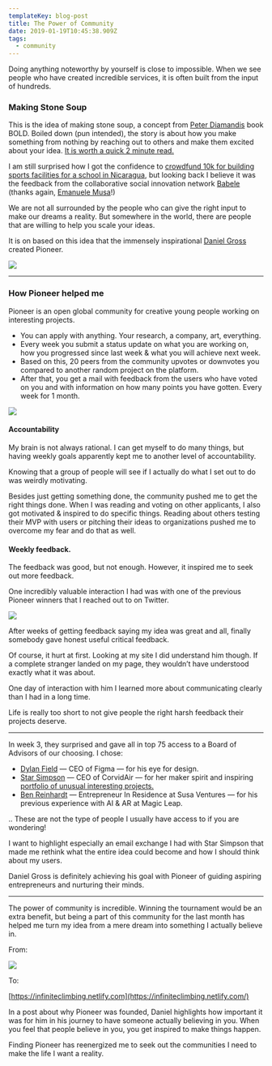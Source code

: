 ```yaml
---
templateKey: blog-post
title: The Power of Community
date: 2019-01-19T10:45:38.909Z
tags:
  - community
---
```


Doing anything noteworthy by yourself is close to impossible. When we see people
who have created incredible services, it is often built from the input of
hundreds.

### Making Stone Soup

This is the idea of making stone soup, a concept from [Peter
Diamandis](https://medium.com/@PeterDiamandis) book BOLD. Boiled down (pun
intended), the story is about how you make something from nothing by reaching
out to others and make them excited about your idea. [It is worth a quick 2
minute read.](https://www.diamandis.com/blog/stone-soup)

I am still surprised how I got the confidence to [crowdfund 10k for building
sports facilities for a school in
Nicaragua](https://www.youtube.com/watch?v=5lpXoREGyEQ), but looking back I
believe it was the feedback from the collaborative social innovation network
[Babele](https://babele.co/) (thanks again, [Emanuele
Musa](https://medium.com/@emanuele.musa)!)

We are not all surrounded by the people who can give the right input to make our
dreams a reality. But somewhere in the world, there are people that are willing
to help you scale your ideas.

It is on based on this idea that the immensely inspirational [Daniel
Gross](https://medium.com/@danielgross) created Pioneer.

![](https://cdn-images-1.medium.com/max/2000/1*Ea9ztl5Xc4ZuZsttiot4_Q.png)

---

### How Pioneer helped me

Pioneer is an open global community for creative young people working on
interesting projects.

- You can apply with anything. Your research, a company, art, everything.
- Every week you submit a status update on what you are working on, how you
  progressed since last week & what you will achieve next week.
- Based on this, 20 peers from the community upvotes or downvotes you compared to
  another random project on the platform.
- After that, you get a mail with feedback from the users who have voted on you
  and with information on how many points you have gotten. Every week for 1 month.

![](https://cdn-images-1.medium.com/max/1600/1*G6gZJOcedCpcz_KQb4sndw.png)

#### Accountability

My brain is not always rational. I can get myself to do many things, but having
weekly goals apparently kept me to another level of accountability.

Knowing that a group of people will see if I actually do what I set out to do
was weirdly motivating.

Besides just getting something done, the community pushed me to get the right
things done. When I was reading and voting on other applicants, I also got
motivated & inspired to do specific things. Reading about others testing their
MVP with users or pitching their ideas to organizations pushed me to overcome my
fear and do that as well.

#### Weekly feedback.

The feedback was good, but not enough. However, it inspired me to seek out more
feedback.

One incredibly valuable interaction I had was with one of the previous Pioneer
winners that I reached out to on Twitter.

![](https://cdn-images-1.medium.com/max/1200/1*6TNtbLIX0S3zUkJY4rZ5_A.png)

After weeks of getting feedback saying my idea was great and all, finally
somebody gave honest useful critical feedback.

Of course, it hurt at first. Looking at my site I did understand him though. If
a complete stranger landed on my page, they wouldn’t have understood exactly
what it was about.

One day of interaction with him I learned more about communicating clearly than
I had in a long time.

Life is really too short to not give people the right harsh feedback their
projects deserve.

---

In week 3, they surprised and gave all in top 75 access to a Board of Advisors
of our choosing. I chose:

- [Dylan Field](https://medium.com/@zoink) — CEO of Figma — for his eye for
  design.
- [Star Simpson](https://medium.com/@starsandrobots) — CEO of CorvidAir — for her
  maker spirit and inspiring [portfolio of unusual interesting
  projects.](http://starsimpson.com/)
- [Ben Reinhardt](https://medium.com/@Ben_Reinhardt) — Entrepreneur In Residence
  at Susa Ventures — for his previous experience with AI & AR at Magic Leap.

.. These are not the type of people I usually have access to if you are
wondering!

I want to highlight especially an email exchange I had with Star Simpson that
made me rethink what the entire idea could become and how I should think about
my users.

Daniel Gross is definitely achieving his goal with Pioneer of guiding aspiring
entrepreneurs and nurturing their minds.

---

The power of community is incredible. Winning the tournament would be an extra
benefit, but being a part of this community for the last month has helped me
turn my idea from a mere dream into something I actually believe in.

From:

![](https://cdn-images-1.medium.com/max/1600/1*ehq2eJ0eiRW8TcjlN2Cdbg.png)

To:

<span class="figcaption_hack">[https://infiniteclimbing.netlify.com](https://infiniteclimbing.netlify.com/)</span>

In a post about why Pioneer was founded, Daniel highlights how important it was
for him in his journey to have someone actually believing in you. When you feel
that people believe in you, you get inspired to make things happen.

Finding Pioneer has reenergized me to seek out the communities I need to make
the life I want a reality.
